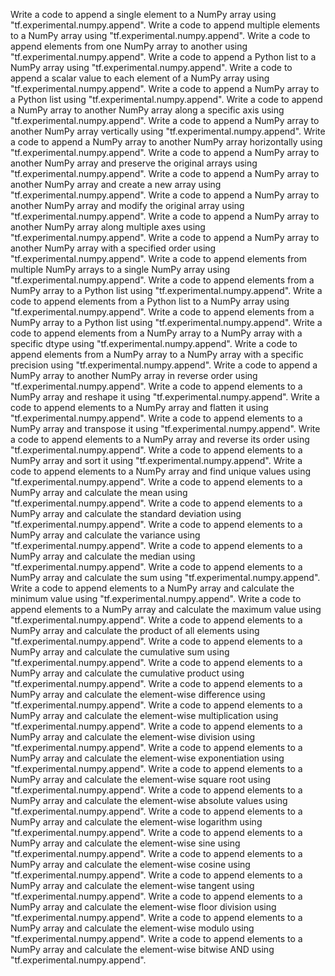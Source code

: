 Write a code to append a single element to a NumPy array using "tf.experimental.numpy.append".
Write a code to append multiple elements to a NumPy array using "tf.experimental.numpy.append".
Write a code to append elements from one NumPy array to another using "tf.experimental.numpy.append".
Write a code to append a Python list to a NumPy array using "tf.experimental.numpy.append".
Write a code to append a scalar value to each element of a NumPy array using "tf.experimental.numpy.append".
Write a code to append a NumPy array to a Python list using "tf.experimental.numpy.append".
Write a code to append a NumPy array to another NumPy array along a specific axis using "tf.experimental.numpy.append".
Write a code to append a NumPy array to another NumPy array vertically using "tf.experimental.numpy.append".
Write a code to append a NumPy array to another NumPy array horizontally using "tf.experimental.numpy.append".
Write a code to append a NumPy array to another NumPy array and preserve the original arrays using "tf.experimental.numpy.append".
Write a code to append a NumPy array to another NumPy array and create a new array using "tf.experimental.numpy.append".
Write a code to append a NumPy array to another NumPy array and modify the original array using "tf.experimental.numpy.append".
Write a code to append a NumPy array to another NumPy array along multiple axes using "tf.experimental.numpy.append".
Write a code to append a NumPy array to another NumPy array with a specified order using "tf.experimental.numpy.append".
Write a code to append elements from multiple NumPy arrays to a single NumPy array using "tf.experimental.numpy.append".
Write a code to append elements from a NumPy array to a Python list using "tf.experimental.numpy.append".
Write a code to append elements from a Python list to a NumPy array using "tf.experimental.numpy.append".
Write a code to append elements from a NumPy array to a Python list using "tf.experimental.numpy.append".
Write a code to append elements from a NumPy array to a NumPy array with a specific dtype using "tf.experimental.numpy.append".
Write a code to append elements from a NumPy array to a NumPy array with a specific precision using "tf.experimental.numpy.append".
Write a code to append a NumPy array to another NumPy array in reverse order using "tf.experimental.numpy.append".
Write a code to append elements to a NumPy array and reshape it using "tf.experimental.numpy.append".
Write a code to append elements to a NumPy array and flatten it using "tf.experimental.numpy.append".
Write a code to append elements to a NumPy array and transpose it using "tf.experimental.numpy.append".
Write a code to append elements to a NumPy array and reverse its order using "tf.experimental.numpy.append".
Write a code to append elements to a NumPy array and sort it using "tf.experimental.numpy.append".
Write a code to append elements to a NumPy array and find unique values using "tf.experimental.numpy.append".
Write a code to append elements to a NumPy array and calculate the mean using "tf.experimental.numpy.append".
Write a code to append elements to a NumPy array and calculate the standard deviation using "tf.experimental.numpy.append".
Write a code to append elements to a NumPy array and calculate the variance using "tf.experimental.numpy.append".
Write a code to append elements to a NumPy array and calculate the median using "tf.experimental.numpy.append".
Write a code to append elements to a NumPy array and calculate the sum using "tf.experimental.numpy.append".
Write a code to append elements to a NumPy array and calculate the minimum value using "tf.experimental.numpy.append".
Write a code to append elements to a NumPy array and calculate the maximum value using "tf.experimental.numpy.append".
Write a code to append elements to a NumPy array and calculate the product of all elements using "tf.experimental.numpy.append".
Write a code to append elements to a NumPy array and calculate the cumulative sum using "tf.experimental.numpy.append".
Write a code to append elements to a NumPy array and calculate the cumulative product using "tf.experimental.numpy.append".
Write a code to append elements to a NumPy array and calculate the element-wise difference using "tf.experimental.numpy.append".
Write a code to append elements to a NumPy array and calculate the element-wise multiplication using "tf.experimental.numpy.append".
Write a code to append elements to a NumPy array and calculate the element-wise division using "tf.experimental.numpy.append".
Write a code to append elements to a NumPy array and calculate the element-wise exponentiation using "tf.experimental.numpy.append".
Write a code to append elements to a NumPy array and calculate the element-wise square root using "tf.experimental.numpy.append".
Write a code to append elements to a NumPy array and calculate the element-wise absolute values using "tf.experimental.numpy.append".
Write a code to append elements to a NumPy array and calculate the element-wise logarithm using "tf.experimental.numpy.append".
Write a code to append elements to a NumPy array and calculate the element-wise sine using "tf.experimental.numpy.append".
Write a code to append elements to a NumPy array and calculate the element-wise cosine using "tf.experimental.numpy.append".
Write a code to append elements to a NumPy array and calculate the element-wise tangent using "tf.experimental.numpy.append".
Write a code to append elements to a NumPy array and calculate the element-wise floor division using "tf.experimental.numpy.append".
Write a code to append elements to a NumPy array and calculate the element-wise modulo using "tf.experimental.numpy.append".
Write a code to append elements to a NumPy array and calculate the element-wise bitwise AND using "tf.experimental.numpy.append".